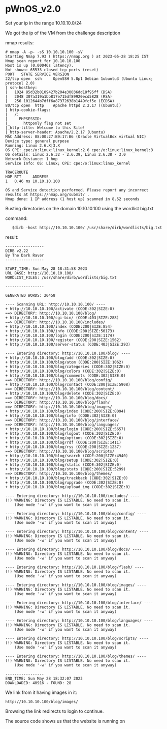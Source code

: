 # pWnOS_v2.0

Set your ip in the range 10.10.10.0/24

We got the ip of the VM from the challenge description

nmap results:

    # nmap -A -p- -sS 10.10.10.100 -sV
    Starting Nmap 7.93 ( https://nmap.org ) at 2023-05-28 18:25 IST
    Nmap scan report for 10.10.10.100
    Host is up (0.00046s latency).
    Not shown: 65533 closed tcp ports (reset)
    PORT   STATE SERVICE VERSION
    22/tcp open  ssh     OpenSSH 5.8p1 Debian 1ubuntu3 (Ubuntu Linux; protocol 2.0)
    | ssh-hostkey: 
    |   1024 85d32b0109427b204e30036dd18f95ff (DSA)
    |   2048 307a319a1bb817e715df89920ecd5828 (RSA)
    |_  256 1012644b7dff6a87372638b1449fcf5e (ECDSA)
    80/tcp open  http    Apache httpd 2.2.17 ((Ubuntu))
    | http-cookie-flags: 
    |   /: 
    |     PHPSESSID: 
    |_      httponly flag not set
    |_http-title: Welcome to this Site!
    |_http-server-header: Apache/2.2.17 (Ubuntu)
    MAC Address: 08:00:27:B9:17:B6 (Oracle VirtualBox virtual NIC)
    Device type: general purpose
    Running: Linux 2.6.X|3.X
    OS CPE: cpe:/o:linux:linux_kernel:2.6 cpe:/o:linux:linux_kernel:3
    OS details: Linux 2.6.32 - 2.6.39, Linux 2.6.38 - 3.0
    Network Distance: 1 hop
    Service Info: OS: Linux; CPE: cpe:/o:linux:linux_kernel

    TRACEROUTE
    HOP RTT     ADDRESS
    1   0.46 ms 10.10.10.100

    OS and Service detection performed. Please report any incorrect results at https://nmap.org/submit/ .
    Nmap done: 1 IP address (1 host up) scanned in 8.52 seconds

Busting directories on the domain 10.10.10.100 using the wordlist big.txt

command:
    
       $dirb -host http://10.10.10.100/ /usr/share/dirb/wordlists/big.txt
       
       
result:

    -----------------
    DIRB v2.22    
    By The Dark Raver
    -----------------

    START_TIME: Sun May 28 18:31:58 2023
    URL_BASE: http://10.10.10.100/
    WORDLIST_FILES: /usr/share/dirb/wordlists/big.txt

    -----------------

    GENERATED WORDS: 20458                                                         

    ---- Scanning URL: http://10.10.10.100/ ----
    + http://10.10.10.100/activate (CODE:302|SIZE:0)                                                                   
    ==> DIRECTORY: http://10.10.10.100/blog/                                                                           
    + http://10.10.10.100/cgi-bin/ (CODE:403|SIZE:288)                                                                 
    ==> DIRECTORY: http://10.10.10.100/includes/                                                                       
    + http://10.10.10.100/index (CODE:200|SIZE:854)                                                                    
    + http://10.10.10.100/info (CODE:200|SIZE:50173)                                                                   
    + http://10.10.10.100/login (CODE:200|SIZE:1174)                                                                   
    + http://10.10.10.100/register (CODE:200|SIZE:1562)                                                                
    + http://10.10.10.100/server-status (CODE:403|SIZE:293)                                                            

    ---- Entering directory: http://10.10.10.100/blog/ ----
    + http://10.10.10.100/blog/add (CODE:302|SIZE:0)                                                                   
    + http://10.10.10.100/blog/atom (CODE:200|SIZE:1062)                                                               
    + http://10.10.10.100/blog/categories (CODE:302|SIZE:0)                                                            
    + http://10.10.10.100/blog/colors (CODE:302|SIZE:0)                                                                
    + http://10.10.10.100/blog/comments (CODE:302|SIZE:0)                                                              
    ==> DIRECTORY: http://10.10.10.100/blog/config/                                                                    
    + http://10.10.10.100/blog/contact (CODE:200|SIZE:5908)                                                            
    ==> DIRECTORY: http://10.10.10.100/blog/content/                                                                   
    + http://10.10.10.100/blog/delete (CODE:302|SIZE:0)                                                                
    ==> DIRECTORY: http://10.10.10.100/blog/docs/                                                                      
    ==> DIRECTORY: http://10.10.10.100/blog/flash/                                                                     
    ==> DIRECTORY: http://10.10.10.100/blog/images/                                                                    
    + http://10.10.10.100/blog/index (CODE:200|SIZE:8094)                                                              
    + http://10.10.10.100/blog/info (CODE:302|SIZE:0)                                                                  
    ==> DIRECTORY: http://10.10.10.100/blog/interface/                                                                 
    ==> DIRECTORY: http://10.10.10.100/blog/languages/                                                                 
    + http://10.10.10.100/blog/login (CODE:200|SIZE:5657)                                                              
    + http://10.10.10.100/blog/logout (CODE:302|SIZE:0)                                                                
    + http://10.10.10.100/blog/options (CODE:302|SIZE:0)                                                               
    + http://10.10.10.100/blog/rdf (CODE:200|SIZE:1411)                                                                
    + http://10.10.10.100/blog/rss (CODE:200|SIZE:1237)                                                                
    ==> DIRECTORY: http://10.10.10.100/blog/scripts/                                                                   
    + http://10.10.10.100/blog/search (CODE:200|SIZE:4940)                                                             
    + http://10.10.10.100/blog/setup (CODE:302|SIZE:0)                                                                 
    + http://10.10.10.100/blog/static (CODE:302|SIZE:0)                                                                
    + http://10.10.10.100/blog/stats (CODE:200|SIZE:5299)                                                              
    ==> DIRECTORY: http://10.10.10.100/blog/themes/                                                                    
    + http://10.10.10.100/blog/trackback (CODE:302|SIZE:0)                                                             
    + http://10.10.10.100/blog/upgrade (CODE:302|SIZE:0)                                                               
    + http://10.10.10.100/blog/upload_img (CODE:302|SIZE:0)                                                            

    ---- Entering directory: http://10.10.10.100/includes/ ----
    (!) WARNING: Directory IS LISTABLE. No need to scan it.                        
        (Use mode '-w' if you want to scan it anyway)

    ---- Entering directory: http://10.10.10.100/blog/config/ ----
    (!) WARNING: Directory IS LISTABLE. No need to scan it.                        
        (Use mode '-w' if you want to scan it anyway)

    ---- Entering directory: http://10.10.10.100/blog/content/ ----
    (!) WARNING: Directory IS LISTABLE. No need to scan it.                        
        (Use mode '-w' if you want to scan it anyway)

    ---- Entering directory: http://10.10.10.100/blog/docs/ ----
    (!) WARNING: Directory IS LISTABLE. No need to scan it.                        
        (Use mode '-w' if you want to scan it anyway)

    ---- Entering directory: http://10.10.10.100/blog/flash/ ----
    (!) WARNING: Directory IS LISTABLE. No need to scan it.                        
        (Use mode '-w' if you want to scan it anyway)

    ---- Entering directory: http://10.10.10.100/blog/images/ ----
    (!) WARNING: Directory IS LISTABLE. No need to scan it.                        
        (Use mode '-w' if you want to scan it anyway)

    ---- Entering directory: http://10.10.10.100/blog/interface/ ----
    (!) WARNING: Directory IS LISTABLE. No need to scan it.                        
        (Use mode '-w' if you want to scan it anyway)

    ---- Entering directory: http://10.10.10.100/blog/languages/ ----
    (!) WARNING: Directory IS LISTABLE. No need to scan it.                        
        (Use mode '-w' if you want to scan it anyway)

    ---- Entering directory: http://10.10.10.100/blog/scripts/ ----
    (!) WARNING: Directory IS LISTABLE. No need to scan it.                        
        (Use mode '-w' if you want to scan it anyway)

    ---- Entering directory: http://10.10.10.100/blog/themes/ ----
    (!) WARNING: Directory IS LISTABLE. No need to scan it.                        
        (Use mode '-w' if you want to scan it anyway)

    -----------------
    END_TIME: Sun May 28 18:32:07 2023
    DOWNLOADED: 40916 - FOUND: 28
We link from it having images in it:

    http://10.10.10.100/blog/images/
    
Browsing the link redirects to login to continue.

The source code shows us that the website is running on 
